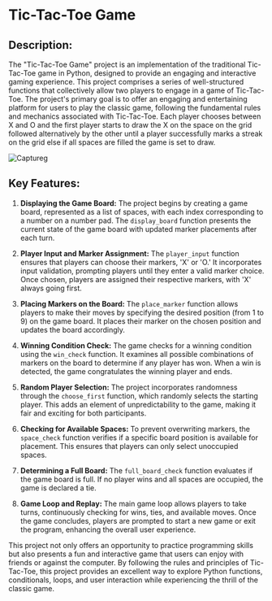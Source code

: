 # Tic-Tac-Toe Game

## Description:
The "Tic-Tac-Toe Game" project is an implementation of the traditional Tic-Tac-Toe game in Python, designed to provide an engaging and interactive gaming experience. This project comprises a series of well-structured functions that collectively allow two players to engage in a game of Tic-Tac-Toe. The project's primary goal is to offer an engaging and entertaining platform for users to play the classic game, following the fundamental rules and mechanics associated with Tic-Tac-Toe.
Each player chooses between X and O and the first player starts to draw the X on the space on the grid followed alternatively by the other until a player successfully marks a streak on the grid else if all spaces are filled the game is set to draw.

![Captureg](https://github.com/ArpitaSatsangi/Tic-Tac-Toe-Game/assets/107709451/b3037652-0525-4b42-bd49-6da677ad9209)


## Key Features:
1. **Displaying the Game Board:** The project begins by creating a game board, represented as a list of spaces, with each index corresponding to a number on a number pad. The `display_board` function presents the current state of the game board with updated marker placements after each turn.

2. **Player Input and Marker Assignment:** The `player_input` function ensures that players can choose their markers, 'X' or 'O.' It incorporates input validation, prompting players until they enter a valid marker choice. Once chosen, players are assigned their respective markers, with 'X' always going first.

3. **Placing Markers on the Board:** The `place_marker` function allows players to make their moves by specifying the desired position (from 1 to 9) on the game board. It places their marker on the chosen position and updates the board accordingly.

4. **Winning Condition Check:** The game checks for a winning condition using the `win_check` function. It examines all possible combinations of markers on the board to determine if any player has won. When a win is detected, the game congratulates the winning player and ends.

5. **Random Player Selection:** The project incorporates randomness through the `choose_first` function, which randomly selects the starting player. This adds an element of unpredictability to the game, making it fair and exciting for both participants.

6. **Checking for Available Spaces:** To prevent overwriting markers, the `space_check` function verifies if a specific board position is available for placement. This ensures that players can only select unoccupied spaces.

7. **Determining a Full Board:** The `full_board_check` function evaluates if the game board is full. If no player wins and all spaces are occupied, the game is declared a tie.

8. **Game Loop and Replay:** The main game loop allows players to take turns, continuously checking for wins, ties, and available moves. Once the game concludes, players are prompted to start a new game or exit the program, enhancing the overall user experience.

This project not only offers an opportunity to practice programming skills but also presents a fun and interactive game that users can enjoy with friends or against the computer. By following the rules and principles of Tic-Tac-Toe, this project provides an excellent way to explore Python functions, conditionals, loops, and user interaction while experiencing the thrill of the classic game.
